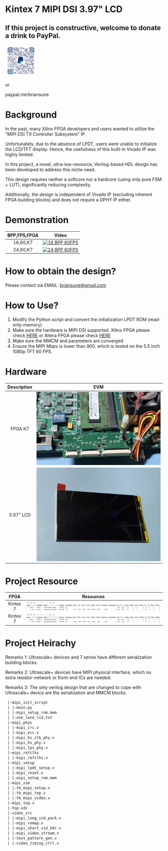 # Kintex 7 MIPI DSI 3.97" LCD

## If this project is constructive, welcome to donate a drink to PayPal.

<img src="./images/qrcode.png" style="height:20%; width:20%">

or

paypal.me/briansune

# Background

In the past, many Xilinx FPGA developers and users wanted to utilize the "MIPI DSI TX Controller Subsystem" IP.

Unfortunately, due to the absence of LPDT, users were unable to initialize the LCD/TFT display. Hence, the usefulness of this built-in Vivado IP was highly limited.

In this project, a novel, ultra-low-resource, Verilog-based HDL design has been developed to address this niche need.

This design requires neither a softcore nor a hardcore (using only pure FSM + LUT), significantly reducing complexity.

Additionally, the design is independent of Vivado IP (excluding inherent FPGA building blocks) and does not require a DPHY IP either.

# Demonstration

|BPP,FPS,FPGA|Video|
|:-:|:-:|
|16,60,K7|[![16 BPP 60FPS](https://img.youtube.com/vi/XQDi_fEqIr8/mqdefault.jpg)](https://youtube.com/video/XQDi_fEqIr8)|
|24,60,K7|[![24 BPP 60FPS](https://img.youtube.com/vi/FgBSzHJiU9Y/mqdefault.jpg)](https://youtube.com/video/FgBSzHJiU9Y)|

# How to obtain the design?

Please contact via EMAIL: briansune@gmail.com

# How to Use?

1) Modify the Python script and convert the initialization LPDT ROM (read-only-memory)
2) Make sure the hardware is MIPI DSI supported. Xilinx FPGA please check [HERE](https://docs.amd.com/v/u/en-US/xapp894-d-phy-solutions) or Altera FPGA please check [HERE](https://cdrdv2-public.intel.com/666639/an754-683092-666639.pdf)
3) Make sure the MMCM and parameters are converged
4) Ensure the MIPI Mbps is lower than 900, which is tested on the 5.5 inch 1080p TFT 60 FPS.

# Hardware

|Description|EVM|
|:-:|:-:|
|FPGA K7|<img src="./images/fpga_k7.JPG">|
|3.97" LCD|<img src="./images/lcd_3p97inch_2lanes.JPG">|

# Project Resource

|FPGA|Resources|
|:-:|:-:|
|Kintex 7|<img src="./images/K7_16bpp_60fps_3p97inch.png">|
|Kintex 7|<img src="./images/K7_24bpp_60fps_3p97inch.png">|

# Project Heirachy

Remarks 1: Ultrascale+ devices and 7 series have different serialization building blocks.

Remarks 2: Ultrascale+ devices have MIPI physical interface, which no extra resistor-network or front-end ICs are needed.

Remarks 3: The only verilog design that are changed to cope with Ultrascale+ device are the serialization and MMCM blocks.

```
 |-mipi_init_script
 | |-main.py
 | |-mipi_setup_rom.mem
 | |-one_lane_lcd.txt
 |-mipi_phys
 | |-mipi_crc.v
 | |-mipi_ecc.v
 | |-mipi_hs_clk_phy.v
 | |-mipi_hs_phy.v
 | |-mipi_lps_phy.v
 |-mipi_refclks
 | |-mipi_refclks.v
 |-mipi_setup
 | |-mipi_lpdt_setup.v
 | |-mipi_reset.v
 | |-mipi_setup_rom.mem
 |-mipi_sim
 | |-tb_mipi_setup.v
 | |-tb_mipi_top.v
 | |-tb_mipi_video.v
 |-mipi_top.v
 |-top.xdc
 |-video_src
 | |-mipi_long_vid_pack.v
 | |-mipi_remap.v
 | |-mipi_short_vid_hdr.v
 | |-mipi_video_stream.v
 | |-test_pattern_gen.v
 | |-video_timing_ctrl.v
```

